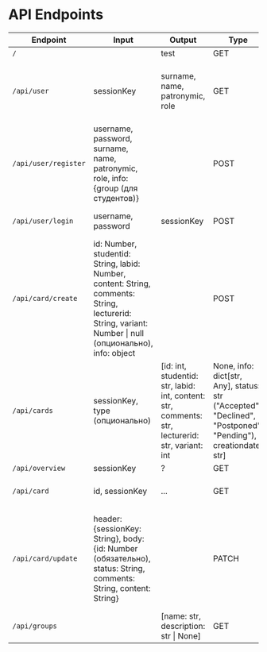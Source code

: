 # API Endpoints

|Endpoint   |Input  |Output |Type   |Description    |
|-----------|-------|-------|-------|---------------|
|`/`        |       |test   |GET    |Просто тест    |
|`/api/user`|sessionKey|surname, name, patronymic, role|GET|Получить информацию о пользователе по ключу сессии|
|`/api/user/register`|username, password, surname, name, patronymic, role, info: {group (для студентов)}||POST|Регистрация пользователя|
|`/api/user/login`|username, password|sessionKey|POST|Вход в учетную запись|
|`/api/card/create`|id: Number, studentid: String, labid: Number, content: String, comments: String, lecturerid: String, variant: Number \| null (опционально), info: object||POST|Создать новую карточку|
|`/api/cards`|sessionKey, type (опционально)|[id: int, studentid: str, labid: int, content: str, comments: str, lecturerid: str, variant: int | None, info: dict[str, Any], status: str ("Accepted", "Declined", "Postponed", "Pending"), creationdate: str]|GET|Получить список карточек (лаб)|
|`/api/overview`|sessionKey|?|GET   |*?*            |
|`/api/card`|id, sessionKey|...|GET   |Получить карточку по его id|
|`/api/card/update`|header: {sessionKey: String}, body: {id: Number (обязательно), status: String, comments: String, content: String}||PATCH|Послать обновлённые поля карточки (отметить как выполненное или отложенное, например)|
|`/api/groups`||[name: str, description: str \| None]|GET|Получить список групп|
